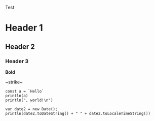 Test

# Header 1
## Header 2
### Header 3

**Bold**

~strike~

```violet
const a = `Hello`
println(a)
println(", world!\n")

var date2 = new Date();
println(date2.toDateString() + " " + date2.toLocaleTimeString())
```